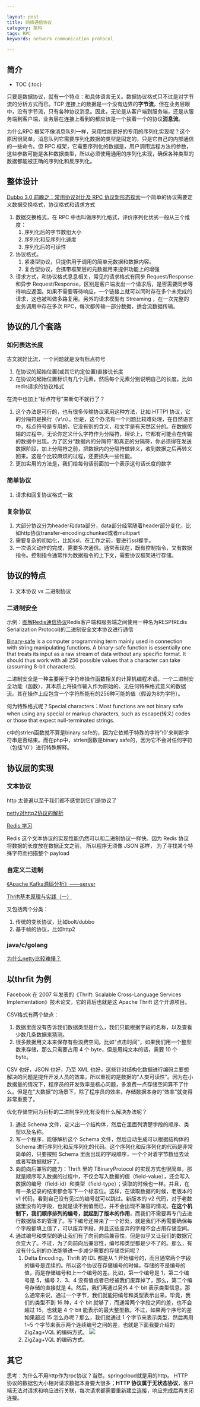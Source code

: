 ```yaml
---

layout: post
title: 网络通信协议
category: 架构
tags: RPC
keywords: network communication protocol

---
```


## 简介

* TOC
{:toc}




只要是数据协议，就有一个特点：和具体语言无关。数据协议格式只不过是对字节流的分析方式而已。TCP 连接上的数据是一个没有边界的**字节流**，但在业务层眼中，没有字节流，只有各种协议消息。因此，无论是从客户端到服务端，还是从服务端到客户端，业务层在连接上看到的都应该是一个挨着一个的协议**消息流**。

为什么RPC 框架不像消息队列一样，采用性能更好的专用的序列化实现呢？这个原因很简单，消息队列它需要序列化数据的类型是固定的，只是它自己的内部通信的一些命令。但 RPC 框架，它需要序列化的数据是，用户调用远程方法的参数，这些参数可能是各种数据类型，所以必须使用通用的序列化实现，确保各种类型的数据都能被正确的序列化和反序列化。

## 整体设计

[Dubbo 3.0 前瞻之：常用协议对比及 RPC 协议新形态探索](https://mp.weixin.qq.com/s/8zgvuwdNrT3GOhZZZTfEaQ)一个简单的协议需要定义数据交换格式，协议格式和请求方式
1. 数据交换格式，在 RPC 中也叫做序列化格式，评价序列化优劣一般从三个维度：
    1. 序列化后的字节数组大小
    2. 序列化和反序列化速度
    3. 序列化后的可读性
2. 协议格式。
    1. 紧凑型协议，只提供用于调用的简单元数据和数据内容。
    2. 复合型协议，会携带框架层的元数据用来提供功能上的增强
3. 请求方式，和协议格式息息相关，常见的请求格式有同步 Request/Response 和异步 Request/Response，区别是客户端发出一个请求后，是否需要同步等待响应返回。如果不需要等待响应，一个链接上就可以同时存在多个未完成的请求，这也被叫做多路复用。另外的请求模型有 Streaming ，在一次完整的业务调用中存在多次 RPC，每次都传输一部分数据，适合流数据传输。

## 协议的几个套路


### 如何表达长度

古文就好比流，一个问题就是没有标点符号

1. 在协议的起始位置(或其它约定位置)直接说长度
2. 在协议的起始位置标识有几个元素，然后每个元素分别说明自己的长度。比如redis请求的协议格式

在流中也加上“标点符号”来断句不就行了？
1. 这个办法是可行的，也有很多传输协议采用这种方法，比如 HTTP1 协议，它的分隔符是换行（\r\n）。但是，这个办法有一个问题比较难处理，在自然语言中，标点符号是专用的，它没有别的含义，和文字是有天然区分的。在数据传输的过程中，无论你定义什么字符作为分隔符，理论上，它都有可能会在传输的数据中出现。为了区分“数据内的分隔符”和真正的分隔符，你必须得在发送数据阶段，加上分隔符之前，把数据内的分隔符做转义，收到数据之后再转义回来。这是个比较麻烦的过程，还要损失一些性能。
2. 更加实用的方法是，我们给每句话前面加一个表示这句话长度的数字

### 简单协议

1. 请求和回复协议格式一致

### 复杂协议

1. 大部分协议分为header和data部分，data部分经常随着header部分变化，比如http协议transfer-encoding:chunked或者multipart
2. 需要复杂的初始化，比如ssl，在工作之前，要进行ssl握手。
3. 一次语义动作的完成，需要多次通信。通常表现在，既有控制指令，又有数据指令。控制指令通常作为数据指令的上下文，需要协议框架进行存储。

## 协议的特点

1. 文本协议 vs 二进制协议

### 二进制安全

示例：[图解Redis通信协议](https://www.jianshu.com/p/f670dfc9409b)Redis客户端和服务端之间使用一种名为RESP(REdis Serialization Protocol)的二进制安全文本协议进行通信

[Binary-safe](https://en.wikipedia.org/wiki/Binary-safe) is a computer programming term mainly used in connection with string manipulating functions.
 A binary-safe function is essentially one that treats its input as a 
raw stream of data without any specific format. It should thus work with
 all 256 possible values that a character can take (assuming 8-bit characters).

二进制安全是一种主要用于字符串操作函数相关的计算机编程术语。一个二进制安全功能（函数），其本质上将操作输入作为原始的、无任何特殊格式意义的数据流。其在操作上应包含一个字符所能有的256种可能的值（假设为8为字符）。

何为特殊格式呢？Special characters：Most functions are not binary safe when using 
any special or markup characters, such as escape(转义) codes or those that 
expect null-terminated strings.

c中的strlen函数就不算是binary safe的，因为它依赖于特殊的字符'\0'来判断字符串是否结束。而在php中，strlen函数是binary safe的，因为它不会对任何字符（包括'\0'）进行特殊解释。


## 协议层的实现

### 文本协议

http 太普遍以至于我们都不感觉到它们是协议了

[netty对http2协议的解析](http://qiankunli.github.io/2017/06/12/netty_http2.html)

[Redis 学习](http://redisdoc.com/topic/protocol.html)

Redis 这个文本协议的实现性能仍然可以和二进制协议一样快。因为 Redis 协议将数据的长度放在数据正文之前， 所以程序无须像 JSON 那样， 为了寻找某个特殊字符而扫描整个 payload 

### 自定义二进制

[《Apache Kafka源码分析》——server](http://qiankunli.github.io/2019/01/30/kafka_learn_2.html)

[Thrift基本原理与实践（一）](http://qiankunli.github.io/2016/07/13/thrift.html)

又包括两个分类：

1. 传统的变长协议，比如bolt/dubbo
2. 基于帧的协议，比如http2

### java/c/golang 

[为什么netty比较难懂？](http://qiankunli.github.io/2017/10/13/learn_netty.html)


## 以thrfit 为例

Facebook 在 2007 年发表的《Thrift: Scalable Cross-Language Services Implementation》技术论文，它的背后也就是这 Apache Thrift 这个开源项目。

CSV格式有两个缺点：
1. 数据里面没有告诉我们数据类型是什么，我们只能根据字段的名称，以及查看少数几条数据来猜测。
2. 很多数据用文本来保存有些浪费空间。比如“点击时间”，如果我们用一个整型数来存储，那么只需要占用 4 个 byte，但是用纯文本的话，需要 10 个 byte。

CSV 也好，JSON 也好，乃至 XML 也好，这些针对结构化数据进行编码主要想解决的问题是提升开发人员的效率，所以重视的是数据的“人类可读性”。因为在小数据量的情况下，程序员的开发效率是核心问题，多浪费一点存储空间算不了什么。但是在“大数据”的场景下，除了程序员的效率，存储数据本身的“效率”就变得非常重要了。

优化存储空间为目标的二进制序列化有没有什么解决办法呢？
1. 通过 Schema 文件，定义出一个结构体，然后在里面列清楚字段的顺序、类型以及名称。
2. 写一个程序，能够解析这个 Schema 文件，然后自动生成可以根据结构体的 Schema 进行序列化和反序列化的代码。这个序列化和反序列化的代码是非常简单的，只要按照 Schema 里面出现的字段顺序，一个个对着字节数组去读或者写数据就好了。
3. 向前向后兼容的能力：Thrift 里的 TBinaryProtocol 的实现方式也很简单，那就是顺序写入数据的过程中，不仅会写入数据的值（field-value），还会写入数据的编号（field-id）和类型（field-type）；读取的时候也一样。并且，在每一条记录的结束都会写下一个标志位。这样，在读取数据的时候，老版本的 v1 代码，看到自己没有见过的编号就可以跳过。新版本的 v2 代码，对于老数据里没有的字段，也就是读不到值而已，并不会出现不兼容的情况。**在这个机制下，我们顺序排列的编号，就起到了版本的作用**，而我们不需要再专门去进行数据版本的管理了。写下编号还带来了一个好处，就是我们不再需要确保每个字段都填上值了，可以废弃字段，并且这些废弃的字段不会占用存储空间。
4. 通过编号和类型的确让我们有了向前向后兼容性，但是似乎又让我们的数据冗余变大了。不过，为了向前向后兼容性，编号和类型都是少不了的。那么，有没有什么别的办法能够进一步减少需要的存储空间呢？
    1. Delta Encoding，Thrift 的 IDL 都是从 1 开始编号的，而且通常两个字段的编号是连续的。所以这个协议在存储编号的时候，存储的不是编号的值，而是存储编号和上一个编号的差。比如，第一个编号是 1，第二个编号是 5，编号 2、3、4 没有值或者已经被我们废弃掉了，那么，第二个编号存储的直接就是 4。然后，我们再通过另外 4 个 bit 表示类型信息。那么通常来说，通过一个字节，我们就能把编号和类型表示出来。毕竟，我们的类型不到 16 种，4 个 bit 就够了，而通常两个字段之间的差，也不会超过 15，也就是 4 个 bit 能表示的最大整型数。不过，如果两个序号的差如果超过 15 怎么办呢？那么，我们就通过 1 个字节来表示类型，然后再用 1~5 个字节来表示两个连续编号之间的差，也就是下面我要介绍的 ZigZag+VQL 的编码方式。
    ![](/public/upload/compute/delta_encoding.png)
    2. ZigZag+VQL 的编码方式。


## 其它

思考：为什么不用http作为rpc协议？当然，springcloud就是用的http。 HTTP 协议的数据包大小相对请求数据本身要大很多；**HTTP 协议属于无状态协议**，客户端无法对请求和响应进行关联，每次请求都需要重新建立连接，响应完成后再关闭连接。

